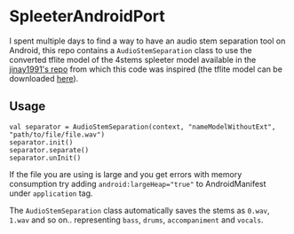 # SpleeterAndroidPort
I spent multiple days to find a way to have an audio stem separation tool on Android, this repo contains a `AudioStemSeparation` class to use the converted tflite model of the 4stems spleeter model available in the [jinay1991's repo](https://github.com/jinay1991/spleeter) from which this code was inspired (the tflite model can be downloaded [here](https://github.com/jinay1991/spleeter/releases/)).

## Usage
```
val separator = AudioStemSeparation(context, "nameModelWithoutExt", "path/to/file/file.wav")
separator.init()
separator.separate()
separator.unInit()
```
If the file you are using is large and you get errors with memory consumption try adding `android:largeHeap="true"` to AndroidManifest under `application` tag.

The `AudioStemSeparation` class automatically saves the stems as `0.wav`, `1.wav` and so on.. representing `bass`, `drums`, `accompaniment` and `vocals`.

